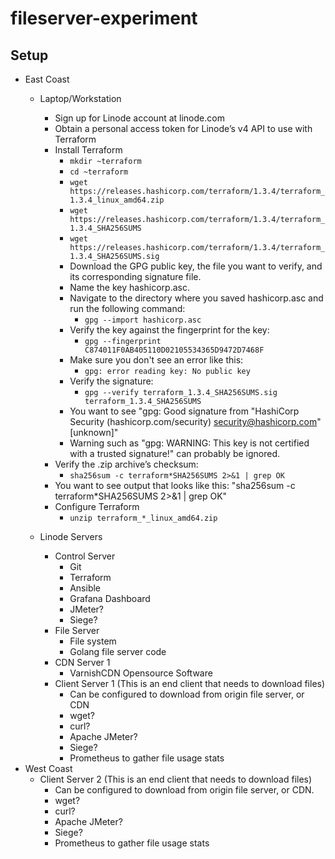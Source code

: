 # fileserver-experiment

## Setup

- East Coast
  - Laptop/Workstation
    - Sign up for Linode account at linode.com
    - Obtain a personal access token for Linode’s v4 API to use with Terraform
    - Install Terraform
      - ```mkdir ~terraform```
      - ```cd ~terraform```
      - ```wget https://releases.hashicorp.com/terraform/1.3.4/terraform_1.3.4_linux_amd64.zip```
      - ```wget https://releases.hashicorp.com/terraform/1.3.4/terraform_1.3.4_SHA256SUMS```
      - ```wget https://releases.hashicorp.com/terraform/1.3.4/terraform_1.3.4_SHA256SUMS.sig```
      - Download the GPG public key, the file you want to verify, and its corresponding signature file. 
      - Name the key hashicorp.asc. 
      - Navigate to the directory where you saved hashicorp.asc and run the following command:
        - ```gpg --import hashicorp.asc```
      - Verify the key against the fingerprint for the key:
        - ```gpg --fingerprint C874011F0AB405110D02105534365D9472D7468F```
      - Make sure you don't see an error like this:
        - ```gpg: error reading key: No public key```
      - Verify the signature:
        - ```gpg --verify terraform_1.3.4_SHA256SUMS.sig terraform_1.3.4_SHA256SUMS```
      - You want to see "gpg: Good signature from "HashiCorp Security (hashicorp.com/security) <security@hashicorp.com>" [unknown]"
      - Warning such as "gpg: WARNING: This key is not certified with a trusted signature!" can probably be ignored. 
    - Verify the .zip archive’s checksum:
      - ```sha256sum -c terraform*SHA256SUMS 2>&1 | grep OK```
    - You want to see output that looks like this: "sha256sum -c terraform*SHA256SUMS 2>&1 | grep OK"
    - Configure Terraform
      - ```unzip terraform_*_linux_amd64.zip```
      



    

  - Linode Servers
    - Control Server 
      - Git
      - Terraform
      - Ansible
      - Grafana Dashboard
      - JMeter?  
      - Siege?
    - File Server
      - File system
      - Golang file server code
    - CDN Server 1
      - VarnishCDN Opensource Software
    - Client Server 1 (This is an end client that needs to download files)
      - Can be configured to download from origin file server, or CDN
      - wget?
      - curl?
      - Apache JMeter?
      - Siege?
      - Prometheus to gather file usage stats
- West Coast
  - Client Server 2 (This is an end client that needs to download files)
    - Can be configured to download from origin file server, or CDN.
    - wget?
    - curl?
    - Apache JMeter?
    - Siege?
    - Prometheus to gather file usage stats